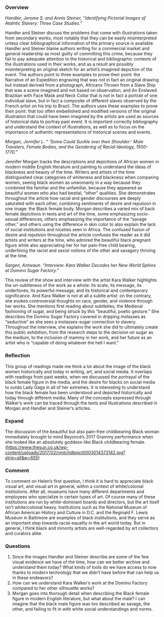 ### **Overview** 

*Handler, Jerome S. and Annis Steiner, “Identifying Pictorial Images of Atalntic Slavery: Three Case Studies.”*

Handler and Steiner discuss the problems that come with illustrations taken from secondary works, most notably that they can be easily misinterpreted unless clear bibliographical information of the primary source is available. Handler and Steiner blame authors writing for a commercial market and general readership as most guilty of committing this crime, because they fail to pay adequate attention to the historical and bibliographic contexts of the illustrations used in their works, and as a result are possibly misinterpreting an original sketch for an artist’s imagined depiction of the event. The authors point to three examples to prove their point: the Narrative of an Expedition engraving that was not in fact an original drawing but instead derived from a photograph, Africans Thrown from a Slave Ship that was a scene imagined and not based on observation, and An Enslaved Brazilian with Face Mask and Neck Collar that is not in fact a portrait of one individual slave, but in fact a composite of different slaves observed by the French artist on his trip to Brazil. The authors uses these examples to prove their point: that too often embellished and modified versions of the original illustration that could have been imagined by the artists are used as sources of historical data to portray past event. It is important correctly bibliography and understand the context of illustrations, as well as to focus on the importance of authentic representations of historical scenes and events. 

*Morgan, Jennifer L. “ ‘Some Could Suckle over their Shoulder:’ Male Travelers, Female Bodies, and the Gendering of Racial Ideology, 1500-1770.”* 

Jennifer Morgan tracks the descriptions and depictions of African women in modern middle English literature and painting to understand the ideas of blackness and beauty of the time. Writers and artists of the time distinguished clear categories of whiteness and blackness when comparing women, seeing black women as unwomanly in a way because they combined the familiar and the unfamiliar, because they appeared as beautiful women who also had bestial, “other” qualities. She demonstrates throughout the article how racial and gender discourses are deeply saturated with each other, combining sentiments of desire and repulsion in one image: the Black female body. Morgan describes a varied mix of back female depictions in texts and art of the time, some emphasizing socio-sexual differences, others emphasizing the importance of the “savage other,” and others using the difference in skin color to also explain the lack of social institutions and niceties seen in Africa. The confused fusion of desire and repulsion throughout the article confuses the reader as it did artists and writers at the time, who admired the beautiful black pregnant figure while also appreciating her for her pain-free child bearing, underlining the racist and sexist notions of the other and savagery thriving at the time. 

*Sargen, Antwaun. “Interview: Kara Walker Decodes her New World Sphinx at Domino Sugar Factory.”* 

This review of the show and interview with the artist Kara Walker highlights the un-subtleness of the work as a whole: its scale, its message, its undertones, its powerful message, and its historical and contemporary significance. And Kara Walker is not at all a subtle artist: on the contrary, she evokes controversial thoughts on race, gender, and violence through her works. She mentions first reading about subtleties, the Medieval fashioning of sugar, and being struck by this “beautiful, poetic gesture.” She describes the Domino Sugar Factory covered in dripping molasses as “seductive” as she sees a molasses-sugar connection to slavery. Throughout the interview, she explains the work she did to ultimately create this public exhibition, from the research steps to the decision on sugar as the medium, to the inclusion of mammy in her work, and her future as an artist who is “capable of doing whatever the hell I want.” 

### **Reflection** 

This group of readings made me think a lot about the image of the black women historically and today in writing, art, and social media. It overlaps with readings from past weeks, when we discussed the portrayal of the black female figure in the media, and the desire for blacks on social media to outdo Lady Gaga in all of her extremes. It is interesting to understand how the black female has been understood and depicted historically and today through different media. Many of the concepts expressed through Walker’s work can be traced through the texts and illustrations described in Morgan and Handler and Steiner’s articles. 

### **Expand** 

The discussion of the beautiful but also pain-free childbearing Black woman immediately brought to mind Beyoncé’s 2017 Grammy performance when she looked like an absolutely goddess-like Black childbearing female. 
(https://www.thesun.co.uk/wp-content/uploads/2017/02/nintchdbpict0003014373142.jpg?strip=all&w=655)

### **Comment**
To comment on Helen’s first question, I think it is hard to appreciate black visual art, and visual art in general, within a context of white/colonial institutions. After all, museums have many different departments and employees who specialize in certain types of art. Of course many of these institutions are run by white-dominant boards and directors, but the art itself isn’t white/colonial heavy. Institutions such as the National Museum of African American History and Culture in D.C. and the Reginald F. Lewis Museum in Baltimore are examples of black institutions, and they serve as an important step towards racial equality in the art world today. But in general, I think black and minority artists are well-regarded by art collectors and curators alike. 

### **Questions**
1.	Since the images Handler and Steiner describe are some of the few visual evidence we have of the time, how can we better archive and understand them today? What kinds of tools do we have access to now thanks to modern technology that we didn’t have before that can help us in these endeavors? 
2.	How can we understand Kara Walker’s work at the Domino Factory compared to her other silhouette works? 
3.	Morgan goes into thorough detail when describing the Black female figure in modern English literature, but what about the male? I can imagine that the black male figure was too described as savage, the other, and failing to fit in with white social understandings and norms. 
